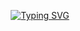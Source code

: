 <div align="center">

[![Typing SVG](https://readme-typing-svg.herokuapp.com?font=Oleo+Script&color=ff9933&size=40&center=true&vCenter=true&width=404&height=53&lines=%E3%80%80%E3%80%80hiya%2C+I'm+hyeri+%E3%80%80%E3%80%80)](https://git.io/typing-svg)

<br>
